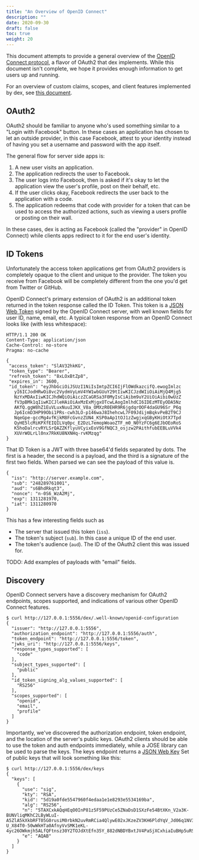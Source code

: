 ```yaml
---
title: "An Overview of OpenID Connect"
description: ""
date: 2020-09-30
draft: false
toc: true
weight: 20
---
```


This document attempts to provide a general overview of the [OpenID Connect protocol](https://openid.net/connect/), a flavor of OAuth2 that dex implements. While this document isn't complete, we hope it provides enough information to get users up and running.

For an overview of custom claims, scopes, and client features implemented by dex, see [this document][scopes-claims-clients].

## OAuth2

OAuth2 should be familiar to anyone who's used something similar to a "Login
with Facebook" button. In these cases an application has chosen to let an
outside provider, in this case Facebook, attest to your identity instead of
having you set a username and password with the app itself.

The general flow for server side apps is:

1. A new user visits an application.
1. The application redirects the user to Facebook.
1. The user logs into Facebook, then is asked if it's okay to let the
application view the user's profile, post on their behalf, etc.
1. If the user clicks okay, Facebook redirects the user back to the application
with a code.
1. The application redeems that code with provider for a token that can be used
to access the authorized actions, such as viewing a users profile or posting on
their wall.

In these cases, dex is acting as Facebook (called the "provider" in OpenID
Connect) while clients apps redirect to it for the end user's identity. 

## ID Tokens

Unfortunately the access token applications get from OAuth2 providers is
completely opaque to the client and unique to the provider. The token you
receive from Facebook will be completely different from the one you'd get from
Twitter or GitHub.

OpenID Connect's primary extension of OAuth2 is an additional token returned in
the token response called the ID Token. This token is a [JSON Web Token](
https://tools.ietf.org/html/rfc7519) signed by the OpenID Connect server, with
well known fields for user ID, name, email, etc. A typical token response from
an OpenID Connect looks like (with less whitespace):

```
HTTP/1.1 200 OK
Content-Type: application/json
Cache-Control: no-store
Pragma: no-cache

{
 "access_token": "SlAV32hkKG",
 "token_type": "Bearer",
 "refresh_token": "8xLOxBtZp8",
 "expires_in": 3600,
 "id_token": "eyJhbGciOiJSUzI1NiIsImtpZCI6IjFlOWdkazcifQ.ewogImlzc
   yI6ICJodHRwOi8vc2VydmVyLmV4YW1wbGUuY29tIiwKICJzdWIiOiAiMjQ4Mjg5
   NzYxMDAxIiwKICJhdWQiOiAiczZCaGRSa3F0MyIsCiAibm9uY2UiOiAibi0wUzZ
   fV3pBMk1qIiwKICJleHAiOiAxMzExMjgxOTcwLAogImlhdCI6IDEzMTEyODA5Nz
   AKfQ.ggW8hZ1EuVLuxNuuIJKX_V8a_OMXzR0EHR9R6jgdqrOOF4daGU96Sr_P6q
   Jp6IcmD3HP99Obi1PRs-cwh3LO-p146waJ8IhehcwL7F09JdijmBqkvPeB2T9CJ
   NqeGpe-gccMg4vfKjkM8FcGvnzZUN4_KSP0aAp1tOJ1zZwgjxqGByKHiOtX7Tpd
   QyHE5lcMiKPXfEIQILVq0pc_E2DzL7emopWoaoZTF_m0_N0YzFC6g6EJbOEoRoS
   K5hoDalrcvRYLSrQAZZKflyuVCyixEoV9GfNQC3_osjzw2PAithfubEEBLuVVk4
   XUVrWOLrLl0nx7RkKU8NXNHq-rvKMzqg"
}
```

That ID Token is a JWT with three base64'd fields separated by dots. The first
is a header, the second is a payload, and the third is a signature of the first
two fields. When parsed we can see the payload of this value is.

```
{
  "iss": "http://server.example.com",
  "sub": "248289761001",
  "aud": "s6BhdRkqt3",
  "nonce": "n-0S6_WzA2Mj",
  "exp": 1311281970,
  "iat": 1311280970
}
```

This has a few interesting fields such as

* The server that issued this token (`iss`).
* The token's subject (`sub`). In this case a unique ID of the end user.
* The token's audience (`aud`). The ID of the OAuth2 client this was issued for.

TODO: Add examples of payloads with "email" fields.

## Discovery

OpenID Connect servers have a discovery mechanism for OAuth2 endpoints, scopes
supported, and indications of various other OpenID Connect features.

```
$ curl http://127.0.0.1:5556/dex/.well-known/openid-configuration
{
  "issuer": "http://127.0.0.1:5556",
  "authorization_endpoint": "http://127.0.0.1:5556/auth",
  "token_endpoint": "http://127.0.0.1:5556/token",
  "jwks_uri": "http://127.0.0.1:5556/keys",
  "response_types_supported": [
    "code"
  ],
  "subject_types_supported": [
    "public"
  ],
  "id_token_signing_alg_values_supported": [
    "RS256"
  ],
  "scopes_supported": [
    "openid",
    "email",
    "profile"
  ]
}
```

Importantly, we've discovered the authorization endpoint, token endpoint, and
the location of the server's public keys. OAuth2 clients should be able to use
the token and auth endpoints immediately, while a JOSE library can be used to
parse the keys. The keys endpoint returns a [JSON Web Key](
https://tools.ietf.org/html/rfc7517) Set of public keys that will look
something like this:

```
$ curl http://127.0.0.1:5556/dex/keys
{
  "keys": [
    {
      "use": "sig",
      "kty": "RSA",
      "kid": "5d19a0fde5547960f4edaa1e1e8293e5534169ba",
      "alg": "RS256",
      "n": "5TAXCxkAQqHEqO0InP81z5F59PUzCe5ZNaDsD1SXzFe54BtXKn_V2a3K-BUNVliqMKhC2LByWLuI-A5ZlA5kXkbRFT05G0rusiM0rbkN2uvRmRCia4QlywE02xJKzeZV3KH6PldYqV_Jd06q1NV3WNqtcHN6MhnwRBfvkEIm7qWdPZ_mVK7vayfEnOCFRa7EZqr-U_X84T0-50wWkHTa0AfnyVvSMK1eKL-4yc26OWkmjh5ALfQFtnsz30Y2TOJdXtEfn35Y_882dNBDYBxtJV4PaSjXCxhiaIuBHp5uRS1INyMXCx2ve22ASNx_ERorv6BlXQoMDqaML2bSiN9N8Q",
      "e": "AQAB"
    }
  ]
}
```

[scopes-claims-clients]: custom-scopes-claims-clients.md
